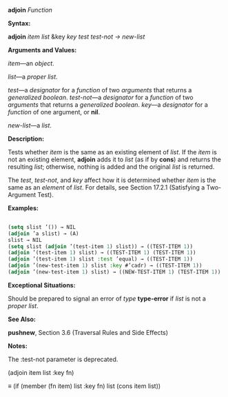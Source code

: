 **adjoin** *Function* 



**Syntax:** 



**adjoin** *item list* &amp;key *key test test-not → new-list* 



**Arguments and Values:** 



*item*—an *object*. 



*list*—a *proper list*. 



*test*—a *designator* for a *function* of two *arguments* that returns a *generalized boolean*. *test-not*—a *designator* for a *function* of two *arguments* that returns a *generalized boolean*. *key*—a *designator* for a *function* of one argument, or **nil**. 



*new-list*—a *list*. 



**Description:** 



Tests whether *item* is the same as an existing element of *list*. If the *item* is not an existing element, **adjoin** adds it to *list* (as if by **cons**) and returns the resulting *list*; otherwise, nothing is added and the original *list* is returned. 



The *test*, *test-not*, and *key* affect how it is determined whether *item* is the same as an *element* of *list*. For details, see Section 17.2.1 (Satisfying a Two-Argument Test). 



**Examples:**
```lisp
 
(setq slist ’()) → NIL 
(adjoin ’a slist) → (A) 
slist → NIL 
(setq slist (adjoin ’(test-item 1) slist)) → ((TEST-ITEM 1)) 
(adjoin ’(test-item 1) slist) → ((TEST-ITEM 1) (TEST-ITEM 1)) 
(adjoin ’(test-item 1) slist :test ’equal) → ((TEST-ITEM 1)) 
(adjoin ’(new-test-item 1) slist :key #’cadr) → ((TEST-ITEM 1)) 
(adjoin ’(new-test-item 1) slist) → ((NEW-TEST-ITEM 1) (TEST-ITEM 1)) 

```
**Exceptional Situations:** 



Should be prepared to signal an error of *type* **type-error** if *list* is not a *proper list*. 



**See Also:** 



**pushnew**, Section 3.6 (Traversal Rules and Side Effects) 







 



 



**Notes:** 



The :test-not parameter is deprecated. 



(adjoin item list :key fn) 



*≡* (if (member (fn item) list :key fn) list (cons item list)) 



